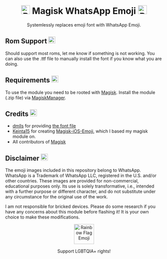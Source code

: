 <div align="center">
<h1><img width="28" src="https://raw.githubusercontent.com/dmlls/whatsapp-emoji-linux/main/png/160/emoji_u1fab4.png" alt="Plant Emoji">
Magisk WhatsApp Emoji
<img width="28" src="https://raw.githubusercontent.com/dmlls/whatsapp-emoji-linux/main/png/160/emoji_u1fab4.png" alt="Plant Emoji"></h1>
<p>
Systemlessly replaces emoji font with WhatsApp Emoji.
</p>
</div>

## Rom Support <img width="22" src="https://raw.githubusercontent.com/dmlls/whatsapp-emoji-linux/main/png/160/emoji_u1f6df.png" alt="Safety Buoy Emoji">
Should support most roms, let me know if something is not working.
You can also use the .ttf file to manually install the font if you know what you are doing.

## Requirements <img width="22" src="https://raw.githubusercontent.com/dmlls/whatsapp-emoji-linux/main/png/160/emoji_u1f961.png" alt="Box Emoji">
  To use the module you need to be rooted with [Magisk](https://github.com/topjohnwu/Magisk). Install the module (.zip file) via [MagiskManager](https://github.com/topjohnwu/Magisk/releases/latest).

## Credits <img width="22" src="https://raw.githubusercontent.com/dmlls/whatsapp-emoji-linux/main/png/160/emoji_u1faf1_1f3fb_200d_1faf2_1f3fe.png" alt="Handshake Emoji">

- [dmlls](https://github.com/dmlls) for providing [the font file](https://github.com/dmlls/whatsapp-emoji-linux/tree/main)
- [Keinta15](https://github.com/Keinta15) for creating [Magisk-iOS-Emoji](https://github.com/Keinta15/Magisk-iOS-Emoji), which I based my magisk module on.
- All contributors of [Magisk](https://github.com/topjohnwu/Magisk)

## Disclaimer <img height="22" src="https://raw.githubusercontent.com/dmlls/whatsapp-emoji-linux/main/png/160/emoji_u1f6a8.png" alt="Red Alarm Emoji">

The emoji images included in this repository belong to WhatsApp. WhatsApp is a Trademark of WhatsApp LLC, registered in the U.S. and/or other countries. These images are provided for non-commercial, educational purposes only. Its use is solely transformative, i.e., intended with a further purpose or different character, and do not substitute under any circumstance for the original use of the work.

I am not responsible for bricked devices. Please do some research if you have any concerns about this module before flashing it! It is your own choice to make these modifications.

<div align="center">
<img width="64" src="https://raw.githubusercontent.com/dmlls/whatsapp-emoji-linux/main/png/160/emoji_u1f3f3_200d_1f308.png" alt="Rainbow Flag Emoji">
<p>
Support LGBTQIA+ rights!
</p>
</div>